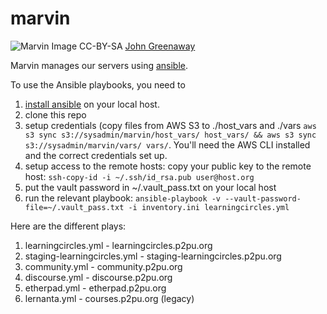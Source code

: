 marvin
======

![Marvin](http://info.p2pu.org/wp-content/uploads/2013/06/3356358479_a0e3ee8a05_b.jpg)
Image CC-BY-SA [John Greenaway](http://www.flickr.com/photos/johngreenaway/)

Marvin manages our servers using [ansible](http://ansible.cc/).

To use the Ansible playbooks, you need to 

1. [install ansible](http://ansible.cc/docs/gettingstarted.html) on your local host.
1. clone this repo
1. setup credentials (copy files from AWS S3 to ./host_vars and ./vars `aws s3 sync s3://sysadmin/marvin/host_vars/ host_vars/ && aws s3 sync s3://sysadmin/marvin/vars/ vars/`. You'll need the AWS CLI installed and the correct credentials set up.
1. setup access to the remote hosts: copy your public key to the remote host: `ssh-copy-id -i ~/.ssh/id_rsa.pub user@host.org`
1. put the vault password in ~/.vault_pass.txt on your local host
1. run the relevant playbook: `ansible-playbook -v --vault-password-file=~/.vault_pass.txt -i inventory.ini learningcircles.yml`

Here are the different plays:

1. learningcircles.yml - learningcircles.p2pu.org
1. staging-learningcircles.yml - staging-learningcircles.p2pu.org
1. community.yml - community.p2pu.org
1. discourse.yml - discourse.p2pu.org
1. etherpad.yml - etherpad.p2pu.org
1. lernanta.yml - courses.p2pu.org (legacy)
